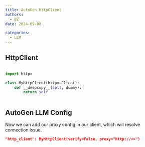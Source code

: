 ```yaml
---
title: AutoGen HttpClient
authors:
  - BZ
date: 2024-09-08

categories: 
  - LLM
---
```


## HttpClient

<!-- more -->

```python linenums="1" title="my_client.py"

import httpx

class MyHttpClient(httpx.Client):
    def __deepcopy__(self, dummy):
        return self
    
```

## AutoGen LLM Config

Now we can add our proxy config in our client, which will resolve connection issue.
```json
"http_client": MyHttpClient(verify=False, proxy="http://<>")
```